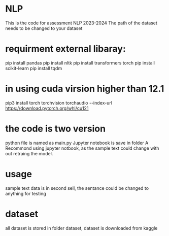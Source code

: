# NLP
This is the code for assessment NLP 2023-2024
The path of the dataset needs to be changed to your dataset
# requirment external libaray:
pip install pandas
pip install nltk
pip install transformers torch
pip install scikit-learn
pip install tqdm
# in using cuda virsion higher than 12.1 
pip3 install torch torchvision torchaudio --index-url https://download.pytorch.org/whl/cu121

# the code is two version
python file is named as main.py 
Jupyter notebook is save in folder A
Recommond using jupyter notbook, as the sample text could change with out retraing the model.

# usage
sample text data is in second sell, the sentance could be changed to anything for testing

# dataset
all dataset is stored in folder dataset, dataset is downloaded from kaggle